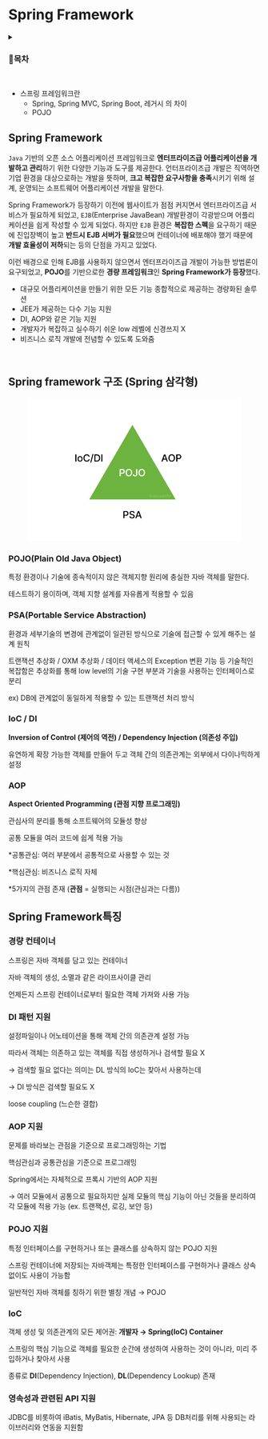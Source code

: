 # Spring Framework
<details>
<summary><h3>📑목차</h3></summary>
<div markdown="1">

- [추상클래스 (Abstract)](#추상클래스-abstract)

</div>
</details>
<br>

- 스프링 프레임워크란
    - Spring, Spring MVC, Spring Boot, 레거시 의 차이
    - POJO

## Spring Framework
`Java` 기반의 오픈 소스 어플리케이션 프레임워크로 **엔터프라이즈급 어플리케이션을 개발하고 관리**하기 위한 다양한 기능과 도구를 제공한다. 언터프라이즈급 개발은 직역하면 기업 환경을 대상으로하는 개발을 뜻하며, **크고 복잡한 요구사항을 충족**시키기 위해 설계, 운영되는 소프트웨어 어플리케이션 개발을 말한다. 

Spring Framework가 등장하기 이전에 웹사이트가 점점 커지면서 엔터프라이즈급 서비스가 필요하게 되었고, `EJB`(Enterprise JavaBean) 개발환경이 각광받으며 어플리케이션을 쉽게 작성할 수 있게 되었다. 하지만 `EJB` 환경은 **복잡한 스펙**을 요구하기 때문에 진입장벽이 높고 **반드시 EJB 서버가 필요**했으며 컨테이너에 배포해야 했기 때문에 **개발 효율성이 저하**되는 등의 단점을 가지고 있었다. 

이런 배경으로 인해 EJB를 사용하지 않으면서 엔터프라이즈급 개발이 가능한 방법론이 요구되었고, **POJO**를 기반으로한 **경량 프레임워크**인 **Spring Framework가 등장**했다.

- 대규모 어플리케이션을 만들기 위한 모든 기능 종합적으로 제공하는 경량화된 솔루션
- JEE가 제공하는 다수 기능 지원
- DI, AOP와 같은 기능 지원
- 개발자가 복잡하고 실수하기 쉬운 low 레벨에 신경쓰지 X
- 비즈니스 로직 개발에 전념할 수 있도록 도와줌


<br>

## Spring framework 구조 (Spring 삼각형)

<p align="center">
    <img src="./img/스프링삼각형.png" width="430px">
</p>

### POJO(Plain Old Java Object)
특정 환경이나 기술에 종속적이지 않은 객체지향 원리에 충실한 자바 객체를 말한다.

테스트하기 용이하며, 객체 지향 설계를 자유롭게 적용할 수 있음

### PSA(Portable Service Abstraction)
환경과 세부기술의 변경에 관계없이 일관된 방식으로 기술에 접근할 수 있게 해주는 설계 원칙

트랜잭션 추상화 / OXM 추상화 / 데이터 액세스의 Exception 변환 기능 등 기술적인 복잡함은 추상화를 통해 low level의 기술 구현 부분과 기술을 사용하는 인터페이스로 분리

ex) DB에 관계없이 동일하게 적용할 수 있는 트랜잭션 처리 방식

### IoC / DI

**Inversion of Control (제어의 역전) / Dependency Injection (의존성 주입)**

유연하게 확장 가능한 객체를 만들어 두고 객체 간의 의존관계는 외부에서 다이나믹하게 설정

### AOP

**Aspect Oriented Programming (관점 지향 프로그래밍)**

관심사의 분리를 통해 소프트웨어의 모듈성 향상

공통 모듈을 여러 코드에 쉽게 적용 가능

*공통관심: 여러 부분에서 공통적으로 사용할 수 있는 것

*핵심관심: 비즈니스 로직 자체 

*5가지의 관점 존재 (**관점** = 실행되는 시점(관심과는 다름))



## Spring Framework특징

### 경량 컨테이너

스프링은 자바 객체를 담고 있는 컨테이너

자바 객체의 생성, 소멸과 같은 라이프사이클 관리

언제든지 스프링 컨테이너로부터 필요한 객체 가져와 사용 가능

### DI 패턴 지원

설정파일이나 어노테이션을 통해 객체 간의 의존관계 설정 가능

따라서 객체는 의존하고 있는 객체를 직접 생성하거나 검색할 필요 X

→ 검색할 필요 없다는 의미는 DL 방식의 IoC는 찾아서 사용하는데 

→ DI 방식은 검색할 필요도 X

loose coupling (느슨한 결합) 

### AOP  지원

문제를 바라보는 관점을 기준으로 프로그래밍하는 기법

핵심관심과 공통관심을 기준으로 프로그래밍

Spring에서는 자체적으로 프록시 기반의 AOP 지원

→ 여러 모듈에서 공통으로 필요하지만 실제 모듈의 핵심 기능이 아닌 것들을 분리하여 각 모듈에 적용 가능 (ex. 트랜잭션, 로깅, 보안 등)

### POJO 지원

특정 인터페이스를 구현하거나 또는 클래스를 상속하지 않는 POJO 지원

스프링 컨테이너에 저장되는 자바객체는 특정한 인터페이스를 구현하거나 클래스 상속 없이도 사용이 가능함

일반적인 자바 객체를 칭하기 위한 별칭 개념 → POJO

### IoC

객체 생성 및 의존관계의 모든 제어권: **개발자 → Spring(IoC) Container** 

스프링의 핵심 기능으로 객체를 필요한 순간에 생성하여 사용하는 것이 아니라, 미리 주입하거나 찾아서 사용

종류로 **DI**(Dependency Injection), **DL**(Dependency Lookup) 존재

### 영속성과 관련된 API 지원

JDBC를 비롯하여 iBatis, MyBatis, Hibernate, JPA 등 DB처리를 위해 사용되는 라이브러리와 연동을 지원함
